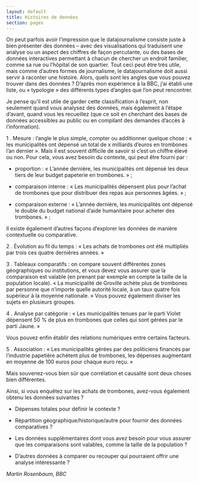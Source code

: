 ```yaml
---
layout: default
title: Histoires de données
section: pages
---
```


On peut parfois avoir l’impression que le datajournalisme consiste juste à bien présenter des données – avec des visualisations qui traduisent une analyse ou un aspect des chiffres de façon percutante, ou des bases de données interactives permettant à chacun de chercher un endroit familier, comme sa rue ou l’hôpital de son quartier. Tout ceci peut être très utile, mais comme d’autres formes de journalisme, le datajournalisme doit aussi servir à raconter une histoire. Alors, quels sont les angles que vous pouvez trouver dans des données ? D’après mon expérience à la BBC, j’ai établi une liste, ou « typologie » des différents types d’angles que l’on peut rencontrer.

Je pense qu’il est utile de garder cette classification à l’esprit, non seulement quand vous analysez des données, mais également à l’étape d’avant, quand vous les recueillez (que ce soit en cherchant des bases de données accessibles au public ou en compilant des demandes d’accès à l’information).

1 . Mesure : l’angle le plus simple, compter ou additionner quelque chose : « les municipalités ont dépensé un total de x milliards d’euros en trombones l’an dernier ». Mais il est souvent difficile de savoir si c’est un chiffre élevé ou non. Pour cela, vous avez besoin du contexte, qui peut être fourni par :

* proportion : « L’année dernière, les municipalités ont dépensé les deux tiers de leur budget papeterie en trombones. » ;

* comparaison interne : « Les municipalités dépensent plus pour l’achat de trombones que pour distribuer des repas aux personnes âgées. » ;

* comparaison externe : « L’année dernière, les municipalités ont dépensé le double du budget national d’aide humanitaire pour acheter des trombones. » ;

Il existe également d’autres façons d’explorer les données de manière contextuelle ou comparative.

2 . Évolution au fil du temps : « Les achats de trombones ont été multipliés par trois ces quatre dernières années. »

3 . Tableaux comparatifs : on compare souvent différentes zones géographiques ou institutions, et vous devez vous assurer que la comparaison est valable (en prenant par exemple en compte la taille de la population locale). « La municipalité de Groville achète plus de trombones par personne que n’importe quelle autorité locale, à un taux quatre fois supérieur à la moyenne nationale. » Vous pouvez également diviser les sujets en plusieurs groupes.

4 . Analyse par catégorie : « Les municipalités tenues par le parti Violet dépensent 50 % de plus en trombones que celles qui sont gérées par le parti Jaune. »

Vous pouvez enfin établir des relations numériques entre certains facteurs.

5 . Association : « Les municipalités gérées par des politiciens financés par l’industrie papetière achètent plus de trombones, les dépenses augmentant en moyenne de 100 euros pour chaque euro reçu. »

Mais souvenez-vous bien sûr que corrélation et causalité sont deux choses bien différentes.

Ainsi, si vous enquêtez sur les achats de trombones, avez-vous également obtenu les données suivantes ?

* Dépenses totales pour définir le contexte ?

* Répartition géographique/historique/autre pour fournir des données comparatives ?

* Les données supplémentaires dont vous avez besoin pour vous assurer que les comparaisons sont valables, comme la taille de la population ?

* D’autres données à comparer ou recouper qui pourraient offrir une analyse intéressante ?

_Martin Rosenbaum, BBC_